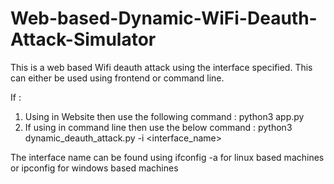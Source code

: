 # Web-based-Dynamic-WiFi-Deauth-Attack-Simulator

This is a web based Wifi deauth attack using the interface specified. This can either be used using frontend or command line. 

If :

1. Using in Website then use the following command :
   python3 app.py
2. If using in command line then use the below command :
   python3 dynamic_deauth_attack.py -i <interface_name>

The interface name can be found using ifconfig -a for linux based machines or ipconfig for windows based machines 
